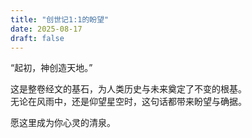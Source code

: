 ```yaml
---
title: "创世记1:1的盼望"
date: 2025-08-17
draft: false
---
```


“起初，神创造天地。”  

这是整卷经文的基石，为人类历史与未来奠定了不变的根基。  
无论在风雨中，还是仰望星空时，这句话都带来盼望与确据。  

愿这里成为你心灵的清泉。  
